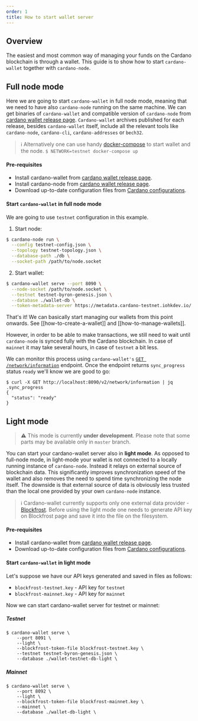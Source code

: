 ```yaml
---
order: 1
title: How to start wallet server
---
```


## Overview
The easiest and most common way of managing your funds on the Cardano blockchain is through a wallet. This guide is to show how to start `cardano-wallet` together with `cardano-node`.

## Full node mode

Here we are going to start `cardano-wallet` in full node mode, meaning that we need to have also `cardano-node` running on the same machine. We can get binaries of `cardano-wallet` and compatible version of `cardano-node` from [cardano wallet release page](https://github.com/input-output-hk/cardano-wallet/releases). `Cardano-wallet` archives published for each release, besides `cardano-wallet` itself, include all the relevant tools like `cardano-node`, `cardano-cli`, `cardano-addresses` or `bech32`.

> :information_source: Alternatively one can use handy [docker-compose](https://github.com/input-output-hk/cardano-wallet#getting-started) to start wallet and the node.
> `$ NETWORK=testnet docker-compose up`

#### Pre-requisites
- Install cardano-wallet from [cardano wallet release page](https://github.com/input-output-hk/cardano-wallet/releases).
- Install cardano-node from [cardano wallet release page](https://github.com/input-output-hk/cardano-wallet/releases).
- Download up-to-date configuration files from [Cardano configurations](https://hydra.iohk.io/job/Cardano/iohk-nix/cardano-deployment/latest/download/1).

#### Start `cardano-wallet` in full node mode
We are going to use `testnet` configuration in this example.

1. Start node:
```bash
$ cardano-node run \
  --config testnet-config.json \
  --topology testnet-topology.json \
  --database-path ./db \
  --socket-path /path/to/node.socket
```
2. Start wallet:
```bash
$ cardano-wallet serve --port 8090 \
  --node-socket /path/to/node.socket \
  --testnet testnet-byron-genesis.json \
  --database ./wallet-db \
  --token-metadata-server https://metadata.cardano-testnet.iohkdev.io/
```
That's it! We can basically start managing our wallets from this point onwards. See [[how-to-create-a-wallet]] and [[how-to-manage-wallets]].

However, in order to be able to make transactions, we still need to wait until `cardano-node` is synced fully with the Cardano blockchain. In case of `mainnet` it may take several hours, in case of `testnet` a bit less.

We can monitor this process using `cardano-wallet's` [`GET /network/information`](https://input-output-hk.github.io/cardano-wallet/api/edge/#operation/getNetworkInformation) endpoint. Once the endpoint returns `sync_progress` status `ready` we'll know we are good to go:

```
$ curl -X GET http://localhost:8090/v2/network/information | jq .sync_progress
{
  "status": "ready"
}
```

## Light mode

> :warning: This mode is currently **under development**. Please note that some parts may be available only in `master` branch.

You can start your cardano-wallet server also in **light mode**. As opposed to full-node mode, in light-mode your wallet is not connected to a locally running instance of `cardano-node`. Instead it relays on external source of blockchain data. This significantly improves synchronization speed of the wallet and also removes the need to spend time synchronizing the node itself. The downside is that external source of data is obviously less trusted than the local one provided by your own `cardano-node` instance.

> :information_source: Cardano-wallet currently supports only one external data provider - [Blockfrost](https://blockfrost.io/). Before using the light mode one needs to generate API key on Blockfrost page and save it into the file on the filesystem.

#### Pre-requisites
- Install cardano-wallet from [cardano wallet release page](https://github.com/input-output-hk/cardano-wallet/releases).
- Download up-to-date configuration files from [Cardano configurations](https://hydra.iohk.io/job/Cardano/iohk-nix/cardano-deployment/latest/download/1).

#### Start `cardano-wallet` in light mode

Let's suppose we have our API keys generated and saved in files as follows:
 - `blockfrost-testnet.key` - API key for `testnet`
 - `blockfrost-mainnet.key` - API key for `mainnet`

Now we can start cardano-wallet server for testnet or mainnet:
##### Testnet
```
$ cardano-wallet serve \
	--port 8091 \
	--light \
	--blockfrost-token-file blockfrost-testnet.key \
	--testnet testnet-byron-genesis.json \
	--database ./wallet-testnet-db-light \
```
##### Mainnet
```
$ cardano-wallet serve \
	--port 8092 \
	--light \
	--blockfrost-token-file blockfrost-mainnet.key \
	--mainnet \
	--database ./wallet-db-light \
```

